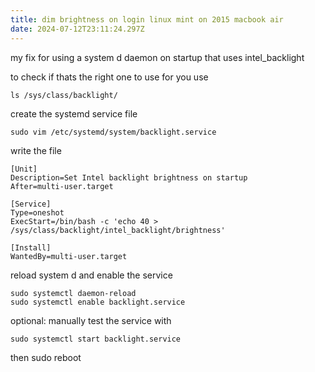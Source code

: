 ```yaml
---
title: dim brightness on login linux mint on 2015 macbook air
date: 2024-07-12T23:11:24.297Z
---
```

my fix for using a system d daemon on startup that uses intel_backlight

to check if thats the right one to use for you use 

```
ls /sys/class/backlight/

```

create the systemd service file

```
sudo vim /etc/systemd/system/backlight.service
```



write the file

```
[Unit]
Description=Set Intel backlight brightness on startup
After=multi-user.target

[Service]
Type=oneshot
ExecStart=/bin/bash -c 'echo 40 > /sys/class/backlight/intel_backlight/brightness'

[Install]
WantedBy=multi-user.target
```

reload system d and enable the service

```
sudo systemctl daemon-reload
sudo systemctl enable backlight.service
```

optional: manually test the service with

```
sudo systemctl start backlight.service
```

then sudo reboot